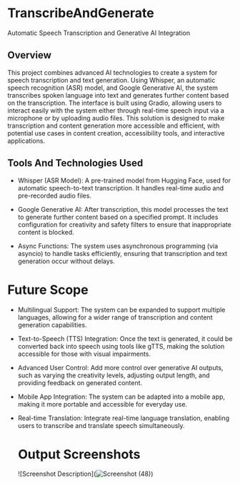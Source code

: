 # TranscribeAndGenerate
Automatic Speech Transcription and Generative AI Integration
## Overview
This project combines advanced AI technologies to create a system for speech transcription and text generation. Using Whisper, an automatic speech recognition (ASR) model, and Google Generative AI, the system transcribes spoken language into text and generates further content based on the transcription. The interface is built using Gradio, allowing users to interact easily with the system either through real-time speech input via a microphone or by uploading audio files. This solution is designed to make transcription and content generation more accessible and efficient, with potential use cases in content creation, accessibility tools, and interactive applications.
## Tools And Technologies Used
- Whisper (ASR Model): A pre-trained model from Hugging Face, used for automatic speech-to-text transcription. It handles real-time audio and pre-recorded audio files.

- Google Generative AI: After transcription, this model processes the text to generate further content based on a specified prompt. It includes configuration for creativity and safety filters to ensure that inappropriate content is blocked.

- Async Functions: The system uses asynchronous programming (via asyncio) to handle tasks efficiently, ensuring that transcription and text generation occur without delays.
# Future Scope 
- Multilingual Support: The system can be expanded to support multiple languages, allowing for a wider range of transcription and content generation capabilities.

- Text-to-Speech (TTS) Integration: Once the text is generated, it could be converted back into speech using tools like gTTS, making the solution accessible for those with visual impairments.

- Advanced User Control: Add more control over generative AI outputs, such as varying the creativity levels, adjusting output length, and providing feedback on generated content.

- Mobile App Integration: The system can be adapted into a mobile app, making it more portable and accessible for everyday use.

- Real-time Translation: Integrate real-time language translation, enabling users to transcribe and translate speech simultaneously.
  # Output Screenshots
  ![Screenshot Description](![Screenshot (48)](https://github.com/user-attachments/assets/2e1f3c5d-b1eb-4084-a756-63c44b2b96c6))
  

